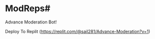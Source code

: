 # ModReps#

Advance Moderation Bot!

Deploy To Replit (https://replit.com/@sail281/Advance-Moderation?v=1)
